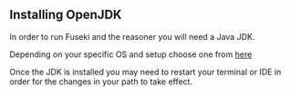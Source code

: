 ## Installing OpenJDK

In order to run Fuseki and the reasoner you will need a Java JDK.

Depending on your specific OS and setup choose one from [here](https://learn.microsoft.com/en-us/java/openjdk/download)

Once the JDK is installed you may need to restart your terminal or IDE in order for the changes in your path to take effect.